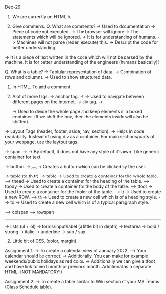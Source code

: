 Dec-29

1. We are currently on HTML 5.

2. Give comments.
Q. What are comments?
-> Used to documentation
-> Piece of code not executed.
-> The browser will ignore
-> The statements which will be ignored.
-> It is for understanding of humans.
-> Machines will not parse (reder, execute) this.
-> Descript the code for better understanding.

-> It is a piece of text written in the code which will not be parsed by the machine. It is for better understanding of the engineers (humans basically)!



Q. What is a table?
-> Tablular representation of data.
-> Combination of rows and columns.
-> Used to show structured data.


1. In HTML. To add a comment.

1. Alot of more tags:
-> anchor tag. -> <a></a> -> Used to navigate between different pages on the internet.
-> div tag. -> <div></div> -> Used to divide the whole page and keep elements in a boxed container. (If we shift the box, then the elements inside will also be shifted).

-> Layout Tags (header, footer, aside, nav, section). -> Helps in code readability. Instead of using div as a container. For main sections/parts of your webpage, use the laytout tags.

-> span. -> <span></span> -> By default, it does not have any style of it's own. Like generic container for text.

-> button. -> <button></button> -> Creates a button which can be clicked by the user.

-> table (td th tr)
--> table -> Used to create a container for the whole table.
--> thead -> Used to create a container for the heading of the table.
--> tbody -> Used to create a container for the body of the table.
--> tfoot -> Used to create a container for the footer of the table.
--> tr -> Used to create a new ROW.
--> th -> Used to create a new cell which is of a heading style.
--> td -> Used to create a new cell which is of a typical paragraph style.

--> colspan
--> rowspan

---


-> lists (ul + ol)
-> forms/input/label (a little bit in depth)
-> textarea
-> bold / strong
-> italic
-> underline
-> sub / sup

2. Little bit of CSS. (color, margin).

Assignment 1:
-> To create a calendar view of January 2022. 
--> Your calendar should be correct.
-> Additionally. You can make for example weekends/public holidays as red color.
-> Additionally we can give a tfoot and have link to next month or previous month. Additional as a separate HTML. (NOT MANDATORY!)

Assignment 2:
-> To create a table similar to Wiki section of your MS Teams. (Class Schedule table).